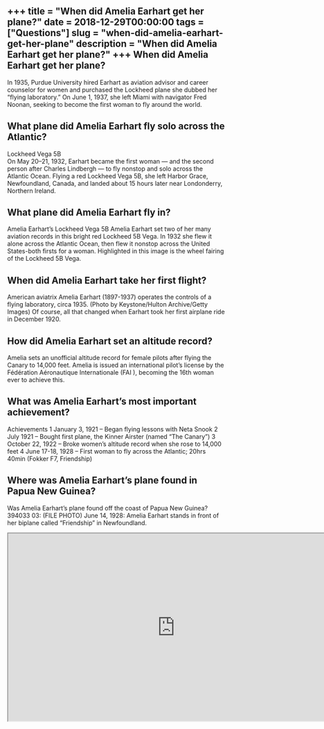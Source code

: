 +++
title = "When did Amelia Earhart get her plane?"
date = 2018-12-29T00:00:00
tags = ["Questions"]
slug = "when-did-amelia-earhart-get-her-plane"
description = "When did Amelia Earhart get her plane?"
+++
When did Amelia Earhart get her plane?
--------------------------------------

In 1935, Purdue University hired Earhart as aviation advisor and career counselor for women and purchased the Lockheed plane she dubbed her “flying laboratory.” On June 1, 1937, she left Miami with navigator Fred Noonan, seeking to become the first woman to fly around the world.

What plane did Amelia Earhart fly solo across the Atlantic?
-----------------------------------------------------------

Lockheed Vega 5B  
On May 20–21, 1932, Earhart became the first woman — and the second person after Charles Lindbergh — to fly nonstop and solo across the Atlantic Ocean. Flying a red Lockheed Vega 5B, she left Harbor Grace, Newfoundland, Canada, and landed about 15 hours later near Londonderry, Northern Ireland.

What plane did Amelia Earhart fly in?
-------------------------------------

Amelia Earhart’s Lockheed Vega 5B Amelia Earhart set two of her many aviation records in this bright red Lockheed 5B Vega. In 1932 she flew it alone across the Atlantic Ocean, then flew it nonstop across the United States-both firsts for a woman. Highlighted in this image is the wheel fairing of the Lockheed 5B Vega.

When did Amelia Earhart take her first flight?
----------------------------------------------

American aviatrix Amelia Earhart (1897-1937) operates the controls of a flying laboratory, circa 1935. (Photo by Keystone/Hulton Archive/Getty Images) Of course, all that changed when Earhart took her first airplane ride in December 1920.

How did Amelia Earhart set an altitude record?
----------------------------------------------

Amelia sets an unofficial altitude record for female pilots after flying the Canary to 14,000 feet. Amelia is issued an international pilot’s license by the Fédération Aéronautique Internationale (FAI ), becoming the 16th woman ever to achieve this.

What was Amelia Earhart’s most important achievement?
-----------------------------------------------------

Achievements 1 January 3, 1921 – Began flying lessons with Neta Snook 2 July 1921 – Bought first plane, the Kinner Airster (named “The Canary”) 3 October 22, 1922 – Broke women’s altitude record when she rose to 14,000 feet 4 June 17-18, 1928 – First woman to fly across the Atlantic; 20hrs 40min (Fokker F7, Friendship)

Where was Amelia Earhart’s plane found in Papua New Guinea?
-----------------------------------------------------------

Was Amelia Earhart’s plane found off the coast of Papua New Guinea? 394033 03: (FILE PHOTO) June 14, 1928: Amelia Earhart stands in front of her biplane called “Friendship” in Newfoundland.

<iframe allow="accelerometer; autoplay; clipboard-write; encrypted-media; gyroscope; picture-in-picture" allowfullscreen="" class="__youtube_prefs__  epyt-is-override  no-lazyload" data-no-lazy="1" data-origheight="433" data-origwidth="770" data-skipgform_ajax_framebjll="" height="433" id="_ytid_91656" loading="lazy" src="https://www.youtube.com/embed/TOQZbfLn10Q?enablejsapi=1&autoplay=0&cc_load_policy=0&cc_lang_pref=&iv_load_policy=1&loop=0&modestbranding=0&rel=1&fs=1&playsinline=0&autohide=2&theme=dark&color=red&controls=1&" title="YouTube player" width="770"></iframe>